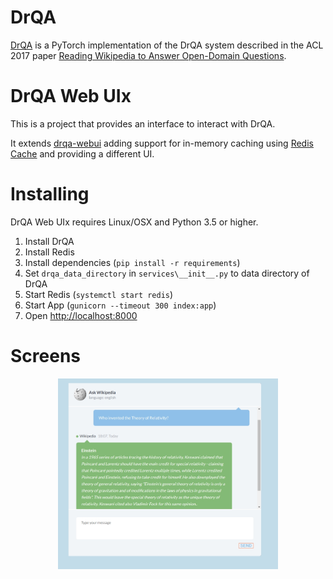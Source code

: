 # DrQA
[DrQA](https://github.com/facebookresearch/DrQA.git) is a PyTorch implementation of the DrQA system described in the ACL 2017 paper [Reading Wikipedia to Answer Open-Domain Questions](https://arxiv.org/abs/1704.00051).

# DrQA Web UIx
This is a project that provides an interface to interact with DrQA.

It extends [drqa-webui](https://github.com/zaghaghi/drqa-webui)
adding support for in-memory caching using [Redis Cache](https://redis.io) and providing a different UI. 

# Installing
DrQA Web UIx requires Linux/OSX and Python 3.5 or higher. 

1. Install DrQA
2. Install Redis
3. Install dependencies (`pip install -r requirements`)
4. Set `drqa_data_directory` in `services\__init__.py` to data directory of DrQA
5. Start Redis (`systemctl start redis`)
6. Start App (`gunicorn --timeout 300 index:app`)
7. Open [http://localhost:8000](http://localhost:8000)

# Screens

<p align="center"><img width="70%" src="screens/sample_img.jpg" /></p>

```
